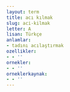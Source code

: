```yaml
---
layout: term
title: acı kılmak
slug: aci-kilmak
letter: A
lisan: Türkçe
anlamlar:
- tadını acılaştırmak
ozellikler:
- - ''
ornekler:
- - ''
orneklerkaynak:
- - ''
---
```

